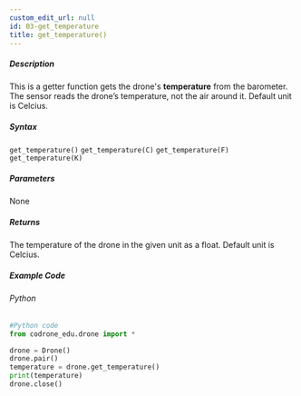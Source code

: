 ```yaml
---
custom_edit_url: null
id: 03-get_temperature
title: get_temperature()
---
```


##### Description

This is a getter function gets the drone's **temperature** from the barometer.<br />
The sensor reads the drone’s temperature, not the air around it. Default unit is Celcius.

##### Syntax
```get_temperature()```
```get_temperature(C)```
```get_temperature(F)```
```get_temperature(K)```

##### Parameters

None

##### Returns

The temperature of the drone in the given unit as a float. Default unit is Celcius.

##### Example Code
###### Python
```python
#Python code
from codrone_edu.drone import *

drone = Drone()
drone.pair()
temperature = drone.get_temperature()
print(temperature)
drone.close()
```
